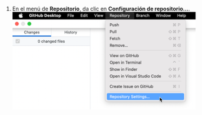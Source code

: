 1. En el menú de **Repositorio**, da clic en **Configuración de repositorio...**. ![Opciones del menú Repository Settings (Configuración del repositorio)](/assets/images/help/desktop/repository-settings-mac.png)
